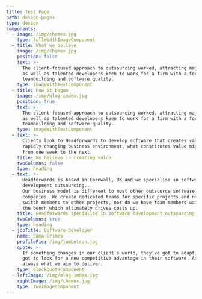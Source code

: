 ```yaml
---
title: Test Page
path: design-pages
type: design
components:
  - image: /img/chemex.jpg
    type: fullWidthImageComponent
  - title: What we believe
    image: /img/chemex.jpg
    position: false
    text: >-
      The client-focused approach to outsourcing worked, attracting major brands
      as well as talented developers keen to work for a firm with a focus on
      teambuilding and software quality.
    type: imageWithTextComponent
  - title: How it began
    image: /img/blog-index.jpg
    position: true
    text: >-
      The client-focused approach to outsourcing worked, attracting major brands
      as well as talented developers keen to work for a firm with a focus on
      teambuilding and software quality. 
    type: imageWithTextComponent
  - text: >-
      Clients look to Headforwards to develop software that creates value. In a
      rapidly changing business environment, what constitutes value might change
      from one week to the next.
    title: We believe in creating value
    twoColumns: false
    type: heading
  - text: >-
      Headforwards is based in Cornwall, UK and we specialise in software
      development outsourcing...
      Our business model is different to most other outsource software
      companies. We create dedicated teams for specific projects and never
      switch members to other projects, nor do we have team members waiting on
      the bench which ultimately drives costs up.
    title: Headforwards specialise in software development outsourcing...
    twoColumns: true
    type: heading
  - jobTitle: Software Developer
    name: Emma Grimes
    profilePic: /img/jumbotron.jpg
    quote: >-
      If something changes in our client’s world, they've got to adapt, they've
      got to look for a new competitive advantage in their software. And that’s
      always what we aim to deliver.
    type: blockQuoteComponent
  - leftImage: /img/blog-index.jpg
    rightImage: /img/chemex.jpg
    type: twoImageComponent
---
```


